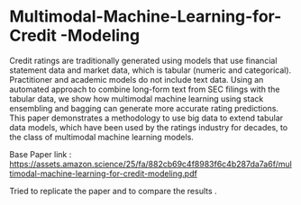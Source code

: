# Multimodal-Machine-Learning-for-Credit -Modeling

Credit ratings are traditionally generated using
models that use financial statement data and market data, which
is tabular (numeric and categorical). Practitioner and academic
models do not include text data. Using an automated approach
to combine long-form text from SEC filings with the tabular
data, we show how multimodal machine learning using stack
ensembling and bagging can generate more accurate rating
predictions. This paper demonstrates a methodology to use big
data to extend tabular data models, which have been used by the
ratings industry for decades, to the class of multimodal machine
learning models.

Base Paper link : https://assets.amazon.science/25/fa/882cb69c4f8983f6c4b287da7a6f/multimodal-machine-learning-for-credit-modeling.pdf

Tried to replicate the paper and to compare the results .
